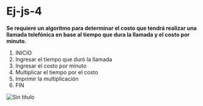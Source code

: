 # Ej-js-4

**Se requiere un algoritmo para determinar el costo que tendrá realizar una llamada telefónica en base al tiempo que dura la llamada y  el costo por minuto.**

1. INICIO
2. Ingresar el tiempo que duró la llamada
3. Ingresar el costo por minuto
4. Multiplicar el tiempo por el costo
5. Imprimir la multiplicación
6. FIN

![Sin titulo](http://4.1m.yt/6EIEFD.jpg)
